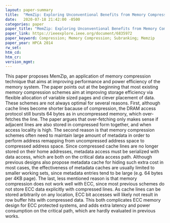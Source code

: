 ```yaml
---
layout: paper-summary
title:  "MemZip: Exploring Unconventional Benefits from Memory Compression"
date:   2020-07-18 21:42:00 -0500
categories: paper
paper_title: "MemZip: Exploring Unconventional Benefits from Memory Compression"
paper_link: https://ieeexplore.ieee.org/document/6835972
paper_keyword: Compression; Memory Compression; Subranking; Memzip
paper_year: HPCA 2014
rw_set:
htm_cd:
htm_cr:
version_mgmt:
---
```


This paper proposes MemZip, an application of memory compression technique that aims at improving performance and power 
efficiency of the memory system. The paper points out at the beginning that most existing memory compression schemes aim
at improving storage efficiency via flexible allocation of variable sized pages and clever placement of data. These
schemes are not always optimal for several reasons. First, although cache lines become shorter bacause of compression,
the DRAM access protocol still bursts 64 bytes as in uncompressed memory, which over-fetches the line. The paper argues 
that over-fetching only makes sense if adjacent lines are also stored in compressed form together, and when access locality
is high. The second reason is that memory compression schemes often need to maintain large amount of metadata in order to
perform address remapping from uncompressed address space to compressed address space. Since compressed cache lines are 
no longer stored on their home addresses, metadata access must be serialized with data access, which are both on the critical
data access path. Although previous designs also propose metadata cache for hiding such extra cost in most cases, the 
effectiveness of metadata caches are usually limited to smaller working sets, since metadata entries tend to be large
(e.g. 64 bytes per 4KB page). The last, less mentioned reason is that memory compression does not work well with ECC, since
most previous schemes do not store ECC data explicitly with compressed lines. As cache lines can be stored arbitrarily
on any location, ECC bit accesses will likely not result in row buffer hits with compressed data. This both complicates 
ECC memory design for ECC protected systems, and adds extra latency and power consumption on the critical path, which
are hardly evaluated in previous works.

